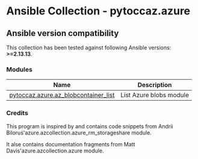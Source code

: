 # Ansible Collection - pytoccaz.azure

<!--start requires_ansible-->
## Ansible version compatibility

This collection has been tested against following Ansible versions: **>=2.13.13**.
<!--end requires_ansible-->

<!--start collection content-->
### Modules
Name | Description
--- | ---
[pytoccaz.azure.az_blobcontainer_list](https://github.com/pytoccaz/ansible_azure/blob/master/docs/pytoccaz.azure.az_blobcontainer_list_module.rst)|List Azure blobs module

<!--end collection content-->

### Credits
This program is inspired by and contains code snippets from Andrii Bilorus'azure.azcollection.azure_rm_storageshare module.

It alse contains documentation fragments from Matt Davis'azure.azcollection.azure module. 

